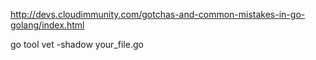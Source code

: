 
http://devs.cloudimmunity.com/gotchas-and-common-mistakes-in-go-golang/index.html


go tool vet -shadow your_file.go